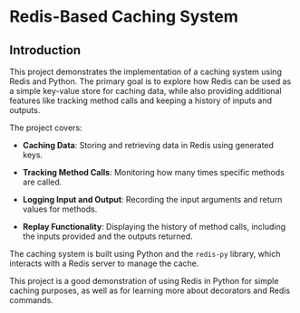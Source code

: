 # Redis-Based Caching System

## Introduction

This project demonstrates the implementation of a caching
system using Redis and Python. The primary goal is to explore
how Redis can be used as a simple key-value store for caching data,
while also providing additional features like tracking method calls
and keeping a history of inputs and outputs.

The project covers:
- **Caching Data**: Storing and retrieving data in Redis using
		    generated keys.

- **Tracking Method Calls**: Monitoring how many times specific
			     methods are called.
- **Logging Input and Output**: Recording the input arguments and
			        return values for methods.

- **Replay Functionality**: Displaying the history of method calls,
			    including the inputs provided and the
			    outputs returned.

The caching system is built using Python and the `redis-py` library,
which interacts with a Redis server to manage the cache.

This project is a good demonstration of using Redis in Python
for simple caching purposes, as well as for learning more about
decorators and Redis commands.
